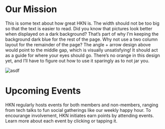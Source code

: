 <script>
    import Events from "../Events.svelte";
    import calendar from "./calendar";
</script>

# Our Mission

This is some text about how great HKN is. The width should not be too big so that the text is easier to read. Did you know that pictures look better when displayed on a dark background? That’s part of why I’m keeping the background dark blue for the rest of the page. Why not use a two column layout for the remainder of the page? The angle + arrow design above would point to the middle gap, which is visually unsatisfying! It should act as a guide for where your eyes should go. There’s no orange in this design yet, and I’ll have to figure out how to use it sparingly as to not jar you.

![asdf](https://www.smithgroup.com/sites/default/files/styles/slideshow_mobile_1x/public/2018-07/UIUC-ECE-10_1.jpg?h=33c22240&itok=B05fCdr5)

# Upcoming Events

HKN regularly hosts events for both members and non-members, ranging from
tech talks to fun social gatherings like our weekly happy hour. To
encourange involvement, HKN initiates earn points by attending events.
Learn more about each event by clicking or tapping it.
<Events events={calendar}/>
